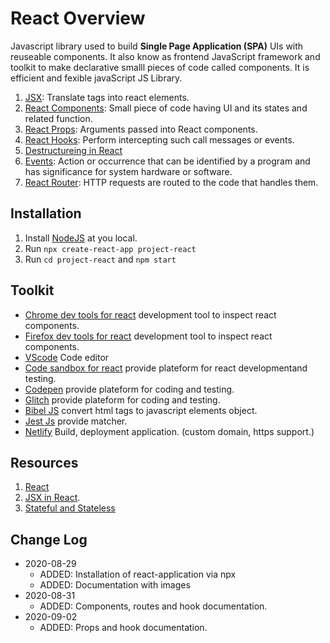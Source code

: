 # React Overview

Javascript library used to build **Single Page Application (SPA)** UIs with reuseable components.
It also know as frontend JavaScript framework and toolkit to make declarative smalll pieces of code called components.
It is efficient and fexible javaScript JS Library.

  1. [JSX](https://github.com/arsibux/react-app/blob/main/docs/jsx.md): Translate tags into react elements.
  2. [React Components](https://github.com/arsibux/react-app/blob/main/docs/components.md): Small piece of code having UI and its states and related function.
  3. [React Props](https://github.com/arsibux/react-app/blob/main/docs/props.md): Arguments passed into React components.
  4. [React Hooks](https://github.com/arsibux/react-app/blob/main/docs/hooks.md): Perform intercepting such call messages or events.
  5. [Destructureing in React](https://github.com/arsibux/react-app/blob/main/docs/dest.md)
  5. [Events](https://github.com/arsibux/react-app/blob/main/docs/events.md): Action or occurrence that can be identified by a program and has significance for system hardware or software.
  6. [React Router](https://github.com/arsibux/react-app/blob/main/docs/router.md): HTTP requests are routed to the code that handles them.

## Installation

  1. Install [NodeJS](https://nodejs.org/en/download/) at you local.
  2. Run `npx create-react-app project-react`
  3. Run `cd project-react` and `npm start`

## Toolkit

  - [Chrome dev tools for react](https://chrome.google.com/webstore/detail/react-developer-tools/fmkadmapgofadopljbjfkapdkoienihi?hl=en) development tool to inspect react components.
  - [Firefox dev tools for react](https://addons.mozilla.org/en-GB/firefox/addon/react-devtools/) development tool to inspect react components.
  - [VScode](https://code.visualstudio.com/download) Code editor
  - [Code sandbox for react](https://codesandbox.io/s/new?utm_source=dotnew) provide plateform for react developmentand testing.
  - [Codepen](https://codepen.io/) provide plateform for coding and testing.
  - [Glitch](https://glitch.com/) provide plateform for coding and testing.
  - [Bibel JS](https://babeljs.io/repl/) convert html tags to javascript elements object.
  - [Jest Js](https://jestjs.io) provide matcher.
  - [Netlify](https://www.netlify.com/) Build, deployment application. (custom domain, https support.)

## Resources

  1. [React](https://reactjs.org/docs/getting-started.html)
  2. [JSX in React](https://www.w3schools.com/react/react_jsx.asp).
  3. [Stateful and Stateless](https://programmingwithmosh.com/javascript/stateful-stateless-components-react/)

## Change Log

- 2020-08-29
  - ADDED: Installation of react-application via npx
  - ADDED: Documentation with images
- 2020-08-31
  - ADDED: Components, routes and hook documentation.
- 2020-09-02
  - ADDED: Props and hook documentation.